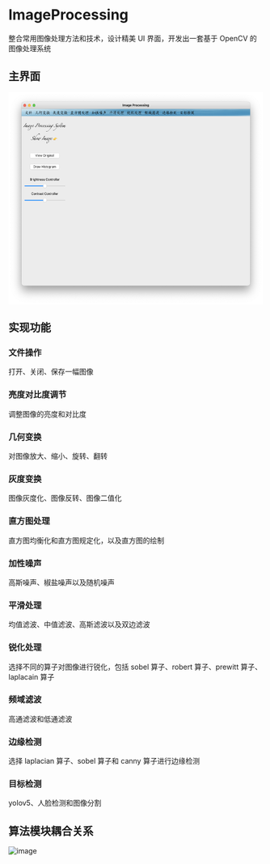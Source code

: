 # ImageProcessing
整合常用图像处理方法和技术，设计精美 UI 界面，开发出一套基于 OpenCV 的图像处理系统
## 主界面
<img src="test/主界面.png" width = "549" height = "420" alt="" align=center />

## 实现功能
### 文件操作
打开、关闭、保存一幅图像
### 亮度对比度调节
调整图像的亮度和对比度
### 几何变换
对图像放大、缩小、旋转、翻转
### 灰度变换
图像灰度化、图像反转、图像二值化
### 直方图处理
直方图均衡化和直方图规定化，以及直方图的绘制
### 加性噪声
高斯噪声、椒盐噪声以及随机噪声
### 平滑处理
均值滤波、中值滤波、高斯滤波以及双边滤波
### 锐化处理
选择不同的算子对图像进行锐化，包括 sobel 算子、robert 算子、prewitt 算子、laplacain 算子
### 频域滤波
高通滤波和低通滤波
### 边缘检测
选择 laplacian 算子、sobel 算子和 canny 算子进行边缘检测
### 目标检测
yolov5、人脸检测和图像分割

## 算法模块耦合关系
<img width="680" alt="image" src="https://user-images.githubusercontent.com/79080003/150118943-651f93f7-0d0e-4f8c-b10f-1cfb959f2c95.png">
